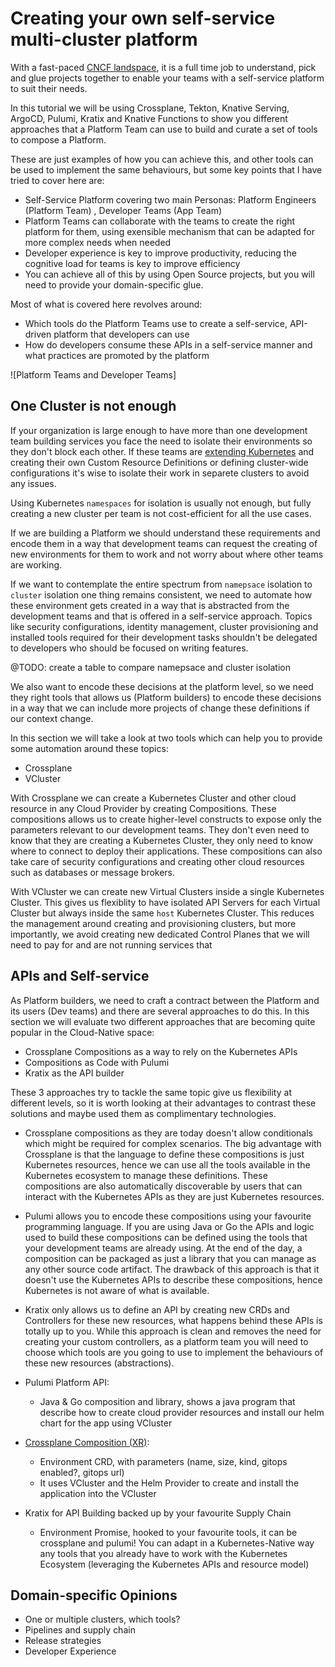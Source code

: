 # Creating your own self-service multi-cluster platform

With a fast-paced [CNCF landspace](https://landscape.cncf.io/), it is a full time job to understand, pick and glue projects together to enable your teams with a self-service platform to suit their needs. 

In this tutorial we will be using Crossplane, Tekton, Knative Serving, ArgoCD, Pulumi, Kratix and Knative Functions to show you different approaches that a Platform Team can use to build and curate a set of tools to compose a Platform. 

These are just examples of how you can achieve this, and other tools can be used to implement the same behaviours, but some key points that I have tried to cover here are: 
- Self-Service Platform covering two main Personas: Platform Engineers (Platform Team) , Developer Teams (App Team) 
- Platform Teams can collaborate with the teams to create the right platform for them, using exensible mechanism that can be adapted for more complex needs when needed
- Developer experience is key to improve productivity, reducing the cognitive load for teams is key to improve efficiency
- You can achieve all of this by using Open Source projects, but you will need to provide your domain-specific glue.  


Most of what is covered here revolves around: 
- Which tools do the Platform Teams use to create a self-service, API-driven platform that developers can use
- How do developers consume these APIs in a self-service manner and what practices are promoted by the platform



![Platform Teams and Developer Teams]


## One Cluster is not enough

If your organization is large enough to have more than one development team building services you face the need to isolate their environments so they don't block each other. If these teams are [extending Kubernetes](https://github.com/salaboy/from-monolith-to-k8s/tree/main/kubernetes-controllers) and creating their own Custom Resource Definitions or defining cluster-wide configurations it's wise to isolate their work in separete clusters to avoid any issues.

Using Kubernetes `namespaces` for isolation is usually not enough, but fully creating a new cluster per team is not cost-efficient for all the use cases. 

If we are building a Platform we should understand these requirements and encode them in a way that development teams can request the creating of new environments for them to work and not worry about where other teams are working. 

If we want to contemplate the entire spectrum from `namepsace` isolation to `cluster` isolation one thing remains consistent, we need to automate how these environment gets created in a way that is abstracted from the development teams and that is offered in a self-service approach. Topics like security configurations, identity management, cluster provisioning and installed tools required for their development tasks shouldn't be delegated to developers who should be focused on writing features. 

@TODO: create a table to compare namepsace and cluster isolation

We also want to encode these decisions at the platform level, so we need they right tools that allows us (Platform builders) to encode these decisions in a way that we can include more projects of change these definitions if our context change. 


In this section we will take a look at two tools which can help you to provide some automation around these topics: 
- Crossplane
- VCluster

With Crossplane we can create a Kubernetes Cluster and other cloud resource in any Cloud Provider by creating Compositions. These compositions allows us to create higher-level constructs to expose only the parameters relevant to our development teams. They don't even need to know that they are creating a Kubernetes Cluster, they only need to know where to connect to deploy their applications. These compositions can also take care of security configurations and creating other cloud resources such as databases or message brokers. 

With VCluster we can create new Virtual Clusters inside a single Kubernetes Cluster. This gives us flexiblity to have isolated API Servers for each Virtual Cluster but always inside the same `host` Kubernetes Cluster. This reduces the management around creating and provisioning clusters, but more importantly, we avoid creating new dedicated Control Planes that we will need to pay for and are not running services that 



## APIs and Self-service

As Platform builders, we need to craft a contract between the Platform and its users (Dev teams) and there are several approaches to do this. In this section we will evaluate two different approaches that are becoming quite popular in the Cloud-Native space: 
- Crossplane Compositions as a way to rely on the Kubernetes APIs
- Compositions as Code with Pulumi
- Kratix as the API builder

These 3 approaches try to tackle the same topic give us flexibility at different levels, so it is worth looking at their advantages to contrast these solutions and maybe used them as complimentary technologies. 


- Crossplane compositions as they are today doesn't allow conditionals which might be required for complex scenarios. The big advantage with Crossplane is that the language to define these compositions is just Kubernetes resources, hence we can use all the tools available in the Kubernetes ecosystem to manage these definitions. These compositions are also automatically discoverable by users that can interact with the Kubernetes APIs as they are just Kubernetes resources. 
- Pulumi allows you to encode these compositions using your favourite programming language. If you are using Java or Go the APIs and logic used to build these compositions can be defined using the tools that your development teams are already using. At the end of the day, a composition can be packaged as just a library that you can manage as any other source code artifact. The drawback of this approach is that it doesn't use the Kubernetes APIs to describe these compositions, hence Kubernetes is not aware of what is available. 
- Kratix only allows us to define an API by creating new CRDs and Controllers for these new resources, what happens behind these APIs is totally up to you. While this approach is clean and removes the need for creating your custom controllers, as a platform team you will need to choose which tools are you going to use to implement the behaviours of these new resources (abstractions). 


- Pulumi Platform API: 
    - Java & Go composition and library, shows a java program that describe how to create cloud provider resources and install our helm chart for the app using VCluster
- [Crossplane Composition (XR)](platform-composition/README.md):
   - Environment CRD, with parameters (name, size, kind, gitops enabled?, gitops url)
   - It uses VCluster and the Helm Provider to create and install the application into the VCluster
- Kratix for API Building backed up by your favourite Supply Chain
  - Environment Promise, hooked to your favourite tools, it can be crossplane and pulumi! You can adapt in a Kubernetes-Native way any tools that you already have to work with the Kubernetes Ecosystem (leveraging the Kubernetes APIs and resource model) 

## Domain-specific Opinions

- One or multiple clusters, which tools? 
- Pipelines and supply chain
- Release strategies
- Developer Experience




